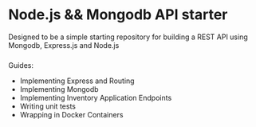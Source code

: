 # Node.js && Mongodb API starter

Designed to be a simple starting repository for building a REST API using Mongodb, Express.js and Node.js

###

Guides:

- Implementing Express and Routing
- Implementing Mongodb
- Implementing Inventory Application Endpoints
- Writing unit tests
- Wrapping in Docker Containers
